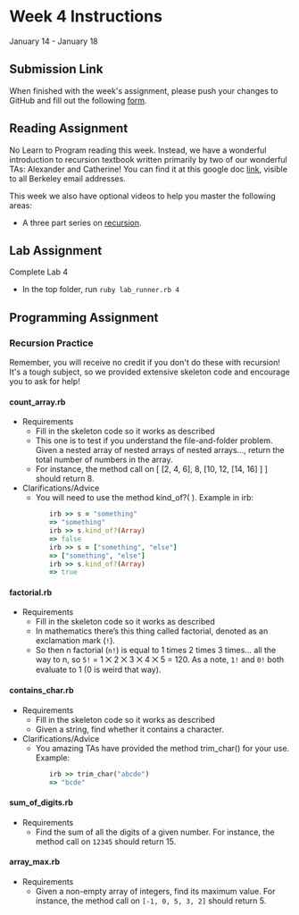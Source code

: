 # Week 4 Instructions

January 14 - January 18

## Submission Link

When finished with the week's assignment, please push your changes to GitHub and fill out the following <a href="https://goo.gl/forms/jZFXoeJhI0x4gcE63">form</a>.

## Reading Assignment

No Learn to Program reading this week. Instead, we have a wonderful introduction to recursion textbook written primarily by two of our wonderful TAs: Alexander and Catherine! You can find it at this google doc <a href="https://docs.google.com/document/d/1S-k4GhBULn8WQKbD6q2E84y1Hb5d5OQoVE4FLWsVmwY/edit?usp=sharing">link</a>, visible to all Berkeley email addresses.

This week we also have optional videos to help you master the following areas:

- A three part series on <a href="https://www.youtube.com/playlist?list=PL_Otc46JXAZ7IV44EzIr1pDin0Q_EV0MD">recursion</a>.

## Lab Assignment

Complete Lab 4

- In the top folder, run `ruby lab_runner.rb 4`

## Programming Assignment

### Recursion Practice

Remember, you will receive no credit if you don't do these with recursion! It's a tough subject, so we provided extensive skeleton code and encourage you to ask for help!

#### count\_array.rb

- Requirements
  - Fill in the skeleton code so it works as described
  - This one is to test if you understand the file-and-folder problem. Given a nested array of nested arrays of nested arrays…, return the total number of numbers in the array.
  - For instance, the method call on [ [2, 4, 6], 8, [10, 12, [14, 16] ] ] should return 8.
- Clarifications/Advice
  - You will need to use the method kind_of?( ). Example in irb:

```Ruby
          irb >> s = "something"
          => "something"
          irb >> s.kind_of?(Array)
          => false
          irb >> s = ["something", "else"]
          => ["something", "else"]
          irb >> s.kind_of?(Array)
          => true
```


#### factorial.rb

- Requirements
  - Fill in the skeleton code so it works as described
  - In mathematics there’s this thing called factorial, denoted as an exclamation mark (`!`).
  - So then n factorial (`n!`) is equal to 1 times 2 times 3 times… all the way to n, so `5!` = 1 ⨉ 2 ⨉ 3 ⨉ 4 ⨉ 5 = 120. As a note, `1!` and `0!` both evaluate to 1 (0 is weird that way).

#### contains_char.rb

- Requirements
  - Fill in the skeleton code so it works as described
  - Given a string, find whether it contains a character.
- Clarifications/Advice
  - You amazing TAs have provided the method trim_char() for your use. Example:

```Ruby
          irb >> trim_char("abcde")
          => "bcde"
```

#### sum_of_digits.rb

- Requirements
  - Find the sum of all the digits of a given number. For instance, the method call on `12345` should return 15.

#### array_max.rb

- Requirements
  - Given a non-empty array of integers, find its maximum value. For instance, the method call on `[-1, 0, 5, 3, 2]` should return 5.
